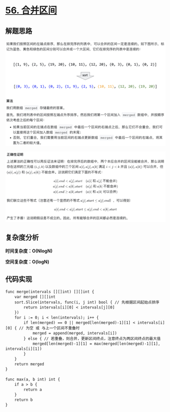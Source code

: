 # [56. 合并区间](https://leetcode-cn.com/problems/merge-intervals/)

## 解题思路

![7957CCFA-8B8E-4FD2-B2B7-A6402C6C329B](images/7957CCFA-8B8E-4FD2-B2B7-A6402C6C329B.png)

![73306C18-F2EC-4C1B-8B35-0023037967A3](images/73306C18-F2EC-4C1B-8B35-0023037967A3.png)

## 复杂度分析

**时间复杂度：O(NlogN)**

**空间复杂度：O(logN)** 

## 代码实现

```golang
func merge(intervals [][]int) [][]int {
	var merged [][]int
	sort.Slice(intervals, func(i, j int) bool { // 先根据区间起始点排序
		return intervals[i][0] < intervals[j][0]
	})
	for i := 0; i < len(intervals); i++ {
		if len(merged) == 0 || merged[len(merged)-1][1] < intervals[i][0] { // 为空 或 与上一个区间不重叠时
			merged = append(merged, intervals[i])
		} else { // 若重叠，则合并，更新区间终点，注意终点为两区间终点的最大值
			merged[len(merged)-1][1] = max(merged[len(merged)-1][1], intervals[i][1])
		}
	}
	return merged
}

func max(a, b int) int {
	if a > b {
		return a
	}
	return b
}
```